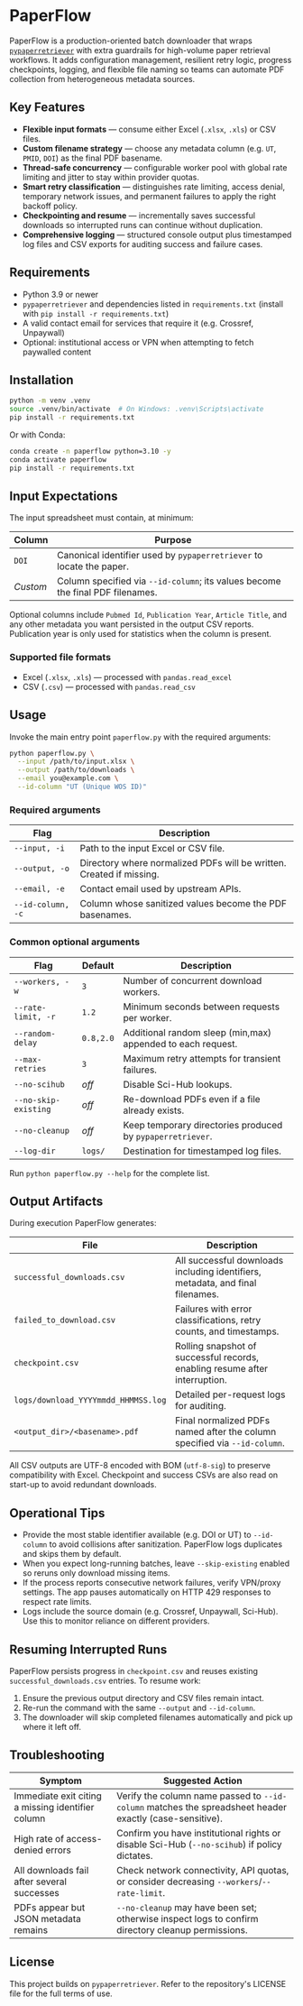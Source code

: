# PaperFlow

PaperFlow is a production-oriented batch downloader that wraps
[`pypaperretriever`](https://pypi.org/project/pypaperretriever/) with extra guardrails for
high-volume paper retrieval workflows. It adds configuration management, resilient retry
logic, progress checkpoints, logging, and flexible file naming so teams can automate PDF
collection from heterogeneous metadata sources.

## Key Features

- **Flexible input formats** &mdash; consume either Excel (`.xlsx`, `.xls`) or CSV files.
- **Custom filename strategy** &mdash; choose any metadata column (e.g. `UT`, `PMID`, `DOI`)
  as the final PDF basename.
- **Thread-safe concurrency** &mdash; configurable worker pool with global rate limiting and
  jitter to stay within provider quotas.
- **Smart retry classification** &mdash; distinguishes rate limiting, access denial, temporary
  network issues, and permanent failures to apply the right backoff policy.
- **Checkpointing and resume** &mdash; incrementally saves successful downloads so interrupted
  runs can continue without duplication.
- **Comprehensive logging** &mdash; structured console output plus timestamped log files and
  CSV exports for auditing success and failure cases.

## Requirements

- Python 3.9 or newer
- `pypaperretriever` and dependencies listed in `requirements.txt` (install with
  `pip install -r requirements.txt`)
- A valid contact email for services that require it (e.g. Crossref, Unpaywall)
- Optional: institutional access or VPN when attempting to fetch paywalled content

## Installation

```bash
python -m venv .venv
source .venv/bin/activate  # On Windows: .venv\Scripts\activate
pip install -r requirements.txt
```

Or with Conda:

```bash
conda create -n paperflow python=3.10 -y
conda activate paperflow
pip install -r requirements.txt
```

## Input Expectations

The input spreadsheet must contain, at minimum:

| Column | Purpose |
| --- | --- |
| `DOI` | Canonical identifier used by `pypaperretriever` to locate the paper. |
| *Custom* | Column specified via `--id-column`; its values become the final PDF filenames. |

Optional columns include `Pubmed Id`, `Publication Year`, `Article Title`, and any other
metadata you want persisted in the output CSV reports. Publication year is only used for
statistics when the column is present.

### Supported file formats

- Excel (`.xlsx`, `.xls`) &mdash; processed with `pandas.read_excel`
- CSV (`.csv`) &mdash; processed with `pandas.read_csv`

## Usage

Invoke the main entry point `paperflow.py` with the required arguments:

```bash
python paperflow.py \
  --input /path/to/input.xlsx \
  --output /path/to/downloads \
  --email you@example.com \
  --id-column "UT (Unique WOS ID)"
```

### Required arguments

| Flag | Description |
| --- | --- |
| `--input, -i` | Path to the input Excel or CSV file. |
| `--output, -o` | Directory where normalized PDFs will be written. Created if missing. |
| `--email, -e` | Contact email used by upstream APIs. |
| `--id-column, -c` | Column whose sanitized values become the PDF basenames. |

### Common optional arguments

| Flag | Default | Description |
| --- | --- | --- |
| `--workers, -w` | `3` | Number of concurrent download workers. |
| `--rate-limit, -r` | `1.2` | Minimum seconds between requests per worker. |
| `--random-delay` | `0.8,2.0` | Additional random sleep (min,max) appended to each request. |
| `--max-retries` | `3` | Maximum retry attempts for transient failures. |
| `--no-scihub` | *off* | Disable Sci-Hub lookups. |
| `--no-skip-existing` | *off* | Re-download PDFs even if a file already exists. |
| `--no-cleanup` | *off* | Keep temporary directories produced by `pypaperretriever`. |
| `--log-dir` | `logs/` | Destination for timestamped log files. |

Run `python paperflow.py --help` for the complete list.

## Output Artifacts

During execution PaperFlow generates:

| File | Description |
| --- | --- |
| `successful_downloads.csv` | All successful downloads including identifiers, metadata, and final filenames. |
| `failed_to_download.csv` | Failures with error classifications, retry counts, and timestamps. |
| `checkpoint.csv` | Rolling snapshot of successful records, enabling resume after interruption. |
| `logs/download_YYYYmmdd_HHMMSS.log` | Detailed per-request logs for auditing. |
| `<output_dir>/<basename>.pdf` | Final normalized PDFs named after the column specified via `--id-column`. |

All CSV outputs are UTF-8 encoded with BOM (`utf-8-sig`) to preserve compatibility with
Excel. Checkpoint and success CSVs are also read on start-up to avoid redundant downloads.

## Operational Tips

- Provide the most stable identifier available (e.g. DOI or UT) to `--id-column` to avoid
  collisions after sanitization. PaperFlow logs duplicates and skips them by default.
- When you expect long-running batches, leave `--skip-existing` enabled so reruns only
  download missing items.
- If the process reports consecutive network failures, verify VPN/proxy settings. The app
  pauses automatically on HTTP 429 responses to respect rate limits.
- Logs include the source domain (e.g. Crossref, Unpaywall, Sci-Hub). Use this to monitor
  reliance on different providers.

## Resuming Interrupted Runs

PaperFlow persists progress in `checkpoint.csv` and reuses existing `successful_downloads.csv`
entries. To resume work:

1. Ensure the previous output directory and CSV files remain intact.
2. Re-run the command with the same `--output` and `--id-column`.
3. The downloader will skip completed filenames automatically and pick up where it left off.

## Troubleshooting

| Symptom | Suggested Action |
| --- | --- |
| Immediate exit citing a missing identifier column | Verify the column name passed to `--id-column` matches the spreadsheet header exactly (case-sensitive). |
| High rate of access-denied errors | Confirm you have institutional rights or disable Sci-Hub (`--no-scihub`) if policy dictates. |
| All downloads fail after several successes | Check network connectivity, API quotas, or consider decreasing `--workers`/`--rate-limit`. |
| PDFs appear but JSON metadata remains | `--no-cleanup` may have been set; otherwise inspect logs to confirm directory cleanup permissions. |

## License

This project builds on `pypaperretriever`. Refer to the repository's LICENSE file for the
full terms of use.
